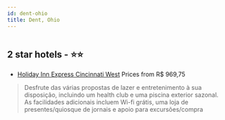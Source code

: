 ```yaml
---
id: dent-ohio
title: Dent, Ohio
---
```


<center><img src="https://i.travelapi.com/hotels/3000000/2230000/2227700/2227677/d01e2f04_z.jpg" alt="" /></center>


##  2 star hotels - ⭐️⭐️

-    [Holiday Inn Express Cincinnati West](https://us.hurb.com/hotels/dent/holiday-inn-express-cincinnati-west-HT-U0Q8?cmp=18055) Prices from R$ 969,75
   > Desfrute das várias propostas de lazer e entretenimento à sua disposição, incluindo um health club e uma piscina exterior sazonal. As facilidades adicionais incluem Wi-fi grátis, uma loja de presentes/quiosque de jornais e apoio para excursões/compra
